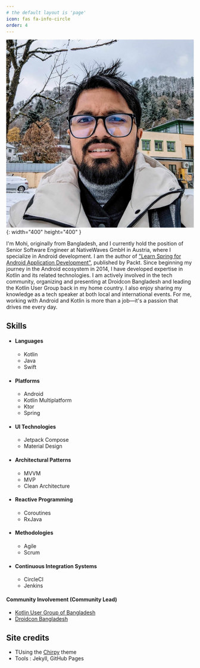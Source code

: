 ```yaml
---
# the default layout is 'page'
icon: fas fa-info-circle
order: 4
---
```


![Profile Image](../assets/img/profile.jpg){: width="400" height="400" }

<p>I'm Mohi, originally from Bangladesh, and I currently hold the position of Senior Software Engineer at NativeWaves GmbH in Austria, where I specialize in Android development. I am the author of <a href="https://www.packtpub.com/product/learn-spring-for-android-application-development/">"Learn Spring for Android Application Development"</a>, published by Packt. Since beginning my journey in the Android ecosystem in 2014, I have developed expertise in Kotlin and its related technologies. I am actively involved in the tech community, organizing and presenting at Droidcon Bangladesh and leading the Kotlin User Group back in my home country. I also enjoy sharing my knowledge as a tech speaker at both local and international events. For me, working with Android and Kotlin is more than a job—it's a passion that drives me every day. </p>
<h2>Skills</h2>
<ul>
	<li>
		<h4 id="languages">Languages</h4>
		<ul>
			<li>Kotlin</li>
			<li>Java</li>
			<li>Swift</li>
		</ul>
	</li>
	<li>
		<h4 id="platforms">Platforms</h4>
		<ul>
			<li>Android</li>
			<li>Kotlin Multiplatform</li>
			<li>Ktor</li>
			<li>Spring</li>
		</ul>
	</li>
	<li>
		<h4 id="ui-technologies">UI Technologies</h4>
		<ul>
			<li>Jetpack Compose</li>
			<li>Material Design</li>
		</ul>
	</li>
	<li>
		<h4 id="architectural-patterns">Architectural Patterns</h4>
		<ul>
			<li>MVVM</li>
			<li>MVP</li>
			<li>Clean Architecture</li>
		</ul>
	</li>
	<li>
		<h4 id="reactive-programming">Reactive Programming</h4>
		<ul>
			<li>Coroutines</li>
			<li>RxJava</li>
		</ul>
	</li>
	<li>
		<h4 id="methodologies">Methodologies</h4>
		<ul>
			<li>Agile</li>
			<li>Scrum</li>
		</ul>
	</li>
	<li>
		<h4 id="continuous-integration-systems">Continuous Integration Systems</h4>
		<ul>
			<li>CircleCI</li>
			<li>Jenkins</li>
		</ul>
	</li>
</ul>
<h4 id="community-involvement">Community Involvement (Community Lead)</h4>
<ul>
	<li>
		<a href="https://www.facebook.com/groups/bdkug/">Kotlin User Group of Bangladesh</a>
	</li>
	<li>
		<a href="https://www.facebook.com/droidconDHK/">Droidcon Bangladesh</a>
	</li>
</ul>
<h2 id="site-credits">Site credits</h2>
<ul>
	<li>TUsing the <a href="https://github.com/cotes2020/jekyll-theme-chirpy">Chirpy</a> theme </li>
	<li>Tools : Jekyll, GitHub Pages</li>
</ul>
